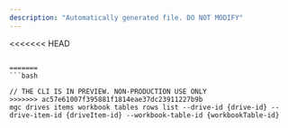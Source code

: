 ```yaml
---
description: "Automatically generated file. DO NOT MODIFY"
---
```


<<<<<<< HEAD
```cli

=======
```bash

// THE CLI IS IN PREVIEW. NON-PRODUCTION USE ONLY
>>>>>>> ac57e61007f395881f1814eae37dc23911227b9b
mgc drives items workbook tables rows list --drive-id {drive-id} --drive-item-id {driveItem-id} --workbook-table-id {workbookTable-id}

```